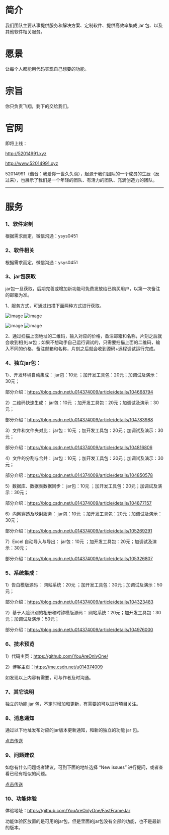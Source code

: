 # 简介
我们团队主要从事提供服务和解决方案、定制软件、提供高效率集成 jar 包、以及其他软件相关服务。
# 愿景
让每个人都能用代码实现自己想要的功能。
# 宗旨
你只负责飞翔，剩下的交给我们。
# 官网
即将上线：

http://52014991.xyz

http://www.52014991.xyz

52014991（谐音：我爱你一世久久滴），起源于我们团队的一个成员的生辰（反过来），也展示了我们是一个年轻的团队、有活力的团队、充满创造力的团队。


<hr>

# 服务

### 1、软件定制

根据需求而定，微信沟通：ysys0451

### 2、软件相关
根据需求而定，微信沟通：ysys0451


### 3、jar包获取
jar包一旦获取，后期完善或增加新功能可免费发放给已购买用户，以第一次备注的邮箱为准。

1、服务方式，可通过扫描下面两种方式进行获取。

![image](https://github.com/YouAreOnlyOne/SmartBookmark/blob/master/img/alipay.png)
![image](https://github.com/YouAreOnlyOne/SmartBookmark/blob/master/img/wechat.png)


![image](https://img-blog.csdnimg.cn/20200215095940790.png?x-oss-process=image/watermark,type_ZmFuZ3poZW5naGVpdGk,shadow_10,text_aHR0cHM6Ly9ibG9nLmNzZG4ubmV0L3UwMTQzNzQwMDk=,size_16,color_FFFFFF,t_70)
![image](https://img-blog.csdnimg.cn/20200215095954149.png?x-oss-process=image/watermark,type_ZmFuZ3poZW5naGVpdGk,shadow_10,text_aHR0cHM6Ly9ibG9nLmNzZG4ubmV0L3UwMTQzNzQwMDk=,size_16,color_FFFFFF,t_70)


2、通过扫描上面地址的二维码，输入对应的价格，备注邮箱和名称，片刻之后就会收到相关jar包；如果不想动手自己运行调试的，只需要扫描上面的二维码，输入不同的价格，备注邮箱和名称，片刻之后就会收到源码+远程调试运行完成。


### 4、独立jar包：

1）、开发环境自动集成： jar包：10元 ；加开发工具包：20元；加调试及演示：30元；

部分介绍：https://blog.csdn.net/u014374009/article/details/104668794

2）二维码快速生成： jar包：10元 ；加开发工具包：20元；加调试及演示：30元；

部分介绍：https://blog.csdn.net/u014374009/article/details/104783988

3）文件和文件夹对比： jar包：10元 ；加开发工具包：20元；加调试及演示：30元；

部分介绍：https://blog.csdn.net/u014374009/article/details/104816806

4）文件的分割与合并： jar包：10元 ；加开发工具包：20元；加调试及演示：30元；

部分介绍：https://blog.csdn.net/u014374009/article/details/104850578

5）数据库、数据表数据同步： jar包：10元 ；加开发工具包：20元；加调试及演示：30元；

部分介绍：https://blog.csdn.net/u014374009/article/details/104877157

6）内网穿透及映射服务： jar包：10元 ；加开发工具包：20元；加调试及演示：30元；

部分介绍：https://blog.csdn.net/u014374009/article/details/105269291

7）Excel 自动导入与导出： jar包：10元 ；加开发工具包：20元；加调试及演示：30元；

部分介绍：https://blog.csdn.net/u014374009/article/details/105326807

### 5、系统集成：

1）告白模版源码： 网站系统：20元 ；加开发工具包：30元；加调试及演示：50元；

部分介绍：https://blog.csdn.net/u014374009/article/details/104323483

2）基于人脸识别的相册和时钟模版源码： 网站系统：20元；加开发工具包：30元；加调试及演示：50元；

部分介绍：https://blog.csdn.net/u014374009/article/details/104976000

### 6、技术预览

1）代码主页：https://github.com/YouAreOnlyOne/

2）博客主页：https://me.csdn.net/u014374009

如发现以上内容有需要，可与作者及时沟通。

### 7、其它说明
独立的功能 jar 包，不定时增加和更新，有需要的可以进行项目关注。

### 8、消息通知
通过以下地址发布对应的jar版本更新通知，和新的独立的功能 jar 包。

[点击传送](https://github.com/YouAreOnlyOne/GeekTools/wiki)

### 9、问题建议
如您有什么问题或者建议，可到下面的地址选择 “New issues” 进行提问，或者查看已经有相似的问题。

[点击传送](https://github.com/YouAreOnlyOne/GeekTools/issues)

### 10、功能体验

体验地址：https://github.com/YouAreOnlyOne/FastFrameJar

功能体验区放置的是可用的jar包，但是里面的jar包没有全部的功能，也不是最新的版本。


